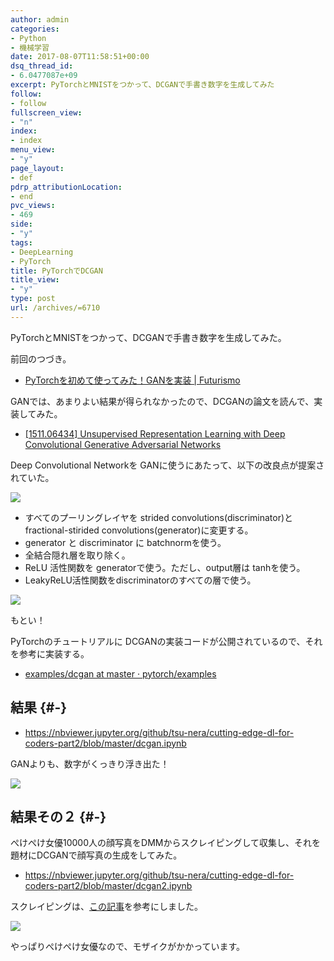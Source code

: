 ```yaml
---
author: admin
categories:
- Python
- 機械学習
date: 2017-08-07T11:58:51+00:00
dsq_thread_id:
- 6.0477087e+09
excerpt: PyTorchとMNISTをつかって、DCGANで手書き数字を生成してみた
follow:
- follow
fullscreen_view:
- "n"
index:
- index
menu_view:
- "y"
page_layout:
- def
pdrp_attributionLocation:
- end
pvc_views:
- 469
side:
- "y"
tags:
- DeepLearning
- PyTorch
title: PyTorchでDCGAN
title_view:
- "y"
type: post
url: /archives/=6710
---
```


PyTorchとMNISTをつかって、DCGANで手書き数字を生成してみた。

前回のつづき。

  * [PyTorchを初めて使ってみた！GANを実装 | Futurismo][1]

GANでは、あまりよい結果が得られなかったので、DCGANの論文を読んで、実装してみた。

  * [[1511.06434] Unsupervised Representation Learning with Deep Convolutional Generative Adversarial Networks][2]

Deep Convolutional Networkを GANに使うにあたって、以下の改良点が提案されていた。

![][3]

  * すべてのプーリングレイヤを strided convolutions(discriminator)と fractional-stirided convolutions(generator)に変更する。
  * generator と discriminator に batchnormを使う。
  * 全結合隠れ層を取り除く。
  * ReLU 活性関数を generatorで使う。ただし、output層は tanhを使う。
  * LeakyReLU活性関数をdiscriminatorのすべての層で使う。

![][4]

もとい！

PyTorchのチュートリアルに DCGANの実装コードが公開されているので、それを参考に実装する。

  * [examples/dcgan at master · pytorch/examples][5]

## 結果 {#-}

  * <https://nbviewer.jupyter.org/github/tsu-nera/cutting-edge-dl-for-coders-part2/blob/master/dcgan.ipynb>

GANよりも、数字がくっきり浮き出た！

![][6]

## 結果その２ {#-}

ぺけぺけ女優10000人の顔写真をDMMからスクレイピングして収集し、それを題材にDCGANで顔写真の生成をしてみた。

  * <https://nbviewer.jupyter.org/github/tsu-nera/cutting-edge-dl-for-coders-part2/blob/master/dcgan2.ipynb>

スクレイピングは、[この記事][7]を参考にしました。

![][8]

やっぱりぺけぺけ女優なので、モザイクがかかっています。

 [1]: http://futurismo.biz/archives/6707
 [2]: https://arxiv.org/abs/1511.06434
 [3]: https://lh3.googleusercontent.com/Zo8gGJ-4S8MSEeSmmsln81A5y9P8IRpi0PCX6udD-xJRB_tA1eioAoDAc0X2tl2tc3PJZCDQ2bkQO2GhJChkMfjfvywV7TaieAtTgAJPviknVFJ0n2F2faqnceqAsuir91RytVJmz80bwrwuY70lYmLQcGFaHR-gVB7N5RzaEF6LEyyEfTbNoTkzv7ctGzcdh0s4VjhhDS2juWEa9R_pjO4DGGJqoRyigTtRZ1t2WLTS-FlzM29ig9p1T-qpX9rukiuRZff6G759x3KuFz7A37YoKOVni_E9LaXEN9yowoNmv0vieRqI92XM20DfgY8EwOapNNdEt4RnseYQT6uCAvi4YPg2bGvfz7yhv1hJlAg9ir94lIH0jQ9zGVBiCgbzo_PwDnSX9R28Iw4nnTMipgwyOjeQNG5n10iEIaDiTiGV3s4KnFtBag69i0BHVyYDMy5WtXDWTawvAf5Lcdluip1cDup8DmffB4Vg5lCq8mW7LOFYnfEEsSBYP203J0wUuRykbpmaEpvbZ96zMkZeQba-bxE2qL9whMzXF6itQDtn78H-F_7oqEeVjbXTS-nCfUWJvV-jbe1lOfOaG0p01uQWS4MCaknV4lgedAaFeluiIfCWZD6a7tSV=w807-h208-no
 [4]: https://lh3.googleusercontent.com/wnEv2iOCn_vr2WKOs90Z2ysBCwrrl0BJCK-UQ1_QKw8XudOTT1lP6wBXWcVOFxmK3nZ7uTpywjFWUAXH1g60V9h6qn4HS1PN_JasASoPrUGIjvHUCLfnybxktBD7tlzAEMFo-If5KzuBYcSgAWDAcpAbe7sKy2Okgr4hg7uJD4PhR1L9QOfc4zBzBmEv6tM57eyz4Bc79j4EIC-BQ52f1dR0_c2difVpsXcpwOu4uLaU43MaPdB-2-HkrTKzgJYozU0BLJPiX4UFuoXuikG7deAy5Y8aSBDdynSQN7D410JuRzIe2OqQcVkErYdOvQzR9ZE9i1xuZLinkKiscN20H-kEs4E_oRFMJHgGakQDMcmsK3YTCQ9jUxPZ8zb7-XCgct5AfMLO-D2sAgLYfdKVAH2SYknbTlgCeyeu2_JxzwEnPEbhNPJnqu05yhkk4Q_QB9ocnDqqNJU4Tr-MOQCyX7m4stbp5266fAnOVQxhUrq2voYhqo4tG7edPToXwKBbnmiRZz7TPuNvLPeoUPx8hswGtzxA7MqNgfsOVxTofuwHRnCfi0AzpP0bs08K8bm0sjVIlnFlb90PtNjmGdMJbkeLzcUXmKRCaqLRvb9A_YAVCZJ8sXz-XbA0=w805-h350-no
 [5]: https://github.com/pytorch/examples/tree/master/dcgan
 [6]: https://lh3.googleusercontent.com/PGHbgInPJ3q5Evw468oFntICg3RRexc6DmGDx4rmtyGDbSEQtQICrAQol1G-RJezs2GGKQc4vOsy0OEhxIkIBQZ-XRMvmt1hWFUM3wy3WFA9-SyP-00Q9FtVPabjLgyYFj54Ddpt-gnKRTVl0o7JvEz-bc-gGws_ATtRR7PQkDu9IOFPmVs_T0uMX87rUPsRf7T5DB8QF0IfW5BEqdYcEpfWyx1zlmJwrvextfopNlcO6c9nQ-UxN6jNWoTc9Y-epPpq7eOYBMYz1kspCciSbmzZOGC-6Z9N1W0jc1auEll_o4Y73Vq28tkQ3TunvUHX31y7dIdZf-NuRaprqfqTO4ClDoxCao_V81wKSqU5FJcvjIrhwPFIBG5SXmIsPXrvhB5_qIblQKCx-Zi7ZY_mDUYNoAnbEi59af4m8cjI0tTT1kYCiV7SrAj45uDhk3sDZmqY5CTB0L3XcvIMhquGRMrRTprHX13e80tRatErMAvZQwj7S2tN5gj-wRluPpD-BPGKbfP-IjSZMvNMg-PwPIvrTbXTCMBwdGPbrEHCLHgVz3eGLUVPvuBHrKQzVP9rGE7IdbxXWC0p1xyM1H-gnscWyTAZ57LDD9Fu9rBnp7ELGlfWm9R6QdZC=w261-h252-no
 [7]: http://aa-deb.hatenablog.com/entry/2015/12/02/hog%25e7%2589%25b9%25e5%25be%25b4%25e9%2587%258f%25e3%2581%25a8%25e4%25b8%25bb%25e6%2588%2590%25e5%2588%2586%25e5%2588%2586%25e6%259e%2590%25e3%2582%2592%25e7%2594%25a8%25e3%2581%2584%25e3%2581%25a6av%25
 [8]: https://lh3.googleusercontent.com/-tOU8wCSYsPKTy8-J27WUSEUV8qrq3OFKpNQAh-b70aATBzfhJcpdbZUCte_Vumuqs5__LEd3vuHqa7qEd0Drj3bJelBLQF9SGIL3DFBhN6LQ_Dr3_HBpAZW-LF14YtDmtgQdFWB9_lrZvWvd6H_jIchu-gCXz5NLzrd4LoDthqHv9WXhrdlSX3tEp-WqtKF6KEVXL4W7udmJdEKR8z1ld1ihCkCCOFjNyKdobVneTVtHqqXTGKaluVK1XpVeICyIb3gFx2zzsxGCEyvdQR28F2V1oifFD4pYfWSQRAe_Z7DU83sxPbJut1MYLpCWNNvTdilPhmdFvcVEJJYy1O8yxz17L-G20Hx6hvWAgjJwcxxgGWsnC4Gxf-wKGmcQ2CR8S4irs2F8Fi-j7wZbCIQiKVGnQyOL_19al2aOJrIJMWy87uI_6WAj3HT8uxgbcGesW4sm749CrIZT5ne3g-npWftNNyaiZ_jbZt3qnq4mazmBuOcY6W0TVEHbJA6YgCqLQe_H_eVR7h_5g8GFr-YgWvm6ybFyvODcds5QEyjnlMfItnmrsDUugq9SrgVrABaRef1JHBW8XF9jUb5oAhjY6EXRI8ThrAeN8kz8SLOsmeY41rJtICX2Cry=w261-h252-no